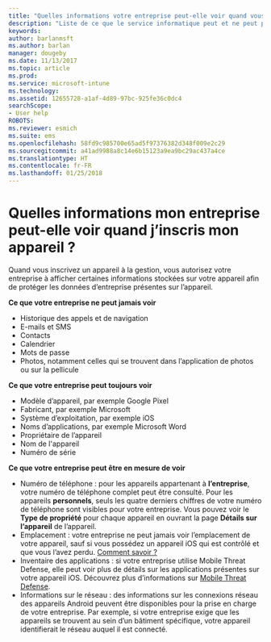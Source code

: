 ```yaml
---
title: "Quelles informations votre entreprise peut-elle voir quand vous inscrivez votre appareil ? | Microsoft Docs"
description: "Liste de ce que le service informatique peut et ne peut pas voir sur vos appareils gérés."
keywords: 
author: barlanmsft
ms.author: barlan
manager: dougeby
ms.date: 11/13/2017
ms.topic: article
ms.prod: 
ms.service: microsoft-intune
ms.technology: 
ms.assetid: 12655728-a1af-4d89-97bc-925fe36c0dc4
searchScope:
- User help
ROBOTS: 
ms.reviewer: esmich
ms.suite: ems
ms.openlocfilehash: 58fd9c985700e65ad5f97376382d348f009e2c29
ms.sourcegitcommit: a41ad9988a8c14e6b15123a9ea9bc29ac437a4ce
ms.translationtype: HT
ms.contentlocale: fr-FR
ms.lasthandoff: 01/25/2018
---
```

# <a name="what-information-can-my-company-see-when-i-enroll-my-device"></a>Quelles informations mon entreprise peut-elle voir quand j’inscris mon appareil ?

Quand vous inscrivez un appareil à la gestion, vous autorisez votre entreprise à afficher certaines informations stockées sur votre appareil afin de protéger les données d’entreprise présentes sur l’appareil.

**Ce que votre entreprise ne peut jamais voir**

- Historique des appels et de navigation
- E-mails et SMS
- Contacts
- Calendrier
-   Mots de passe
- Photos, notamment celles qui se trouvent dans l’application de photos ou sur la pellicule

**Ce que votre entreprise peut toujours voir**

- Modèle d’appareil, par exemple Google Pixel
- Fabricant, par exemple Microsoft
- Système d’exploitation, par exemple iOS
- Noms d’applications, par exemple Microsoft Word
- Propriétaire de l’appareil
- Nom de l'appareil
- Numéro de série

**Ce que votre entreprise peut être en mesure de voir**

-  Numéro de téléphone : pour les appareils appartenant à **l’entreprise**, votre numéro de téléphone complet peut être consulté. Pour les appareils **personnels**, seuls les quatre derniers chiffres de votre numéro de téléphone sont visibles pour votre entreprise. Vous pouvez voir le **Type de propriété** pour chaque appareil en ouvrant la page **Détails sur l’appareil** de l’appareil.
-  Emplacement : votre entreprise ne peut jamais voir l’emplacement de votre appareil, sauf si vous possédez un appareil iOS qui est contrôlé et que vous l’avez perdu. [Comment savoir ?](https://go.microsoft.com/fwlink/?linkid=853816)
- Inventaire des applications : si votre entreprise utilise Mobile Threat Defense, elle peut voir plus de détails sur les applications présentes sur votre appareil iOS. Découvrez plus d’informations sur [Mobile Threat Defense](you-are-prompted-to-install-mtd-ios.md).
- Informations sur le réseau : des informations sur les connexions réseau des appareils Android peuvent être disponibles pour la prise en charge de votre entreprise. Par exemple, si votre entreprise exige que les appareils se trouvent au sein d’un bâtiment spécifique, votre appareil identifierait le réseau auquel il est connecté. 

